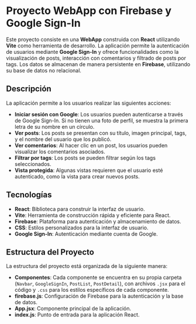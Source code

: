 # Proyecto WebApp con Firebase y Google Sign-In

Este proyecto consiste en una **WebApp** construida con **React** utilizando **Vite** como herramienta de desarrollo. La aplicación permite la autenticación de usuarios mediante **Google Sign-In** y ofrece funcionalidades como la visualización de posts, interacción con comentarios y filtrado de posts por tags. Los datos se almacenan de manera persistente en **Firebase**, utilizando su base de datos no relacional.

## Descripción

La aplicación permite a los usuarios realizar las siguientes acciones:

- **Iniciar sesión con Google**: Los usuarios pueden autenticarse a través de Google Sign-In. Si no tienen una foto de perfil, se muestra la primera letra de su nombre en un círculo.
- **Ver posts**: Los posts se presentan con su título, imagen principal, tags, y el nombre del usuario que los publicó.
- **Ver comentarios**: Al hacer clic en un post, los usuarios pueden visualizar los comentarios asociados.
- **Filtrar por tags**: Los posts se pueden filtrar según los tags seleccionados.
- **Vista protegida**: Algunas vistas requieren que el usuario esté autenticado, como la vista para crear nuevos posts.

## Tecnologías

- **React**: Biblioteca para construir la interfaz de usuario.
- **Vite**: Herramienta de construcción rápida y eficiente para React.
- **Firebase**: Plataforma para autenticación y almacenamiento de datos.
- **CSS**: Estilos personalizados para la interfaz de usuario.
- **Google Sign-In**: Autenticación mediante cuenta de Google.

## Estructura del Proyecto

La estructura del proyecto está organizada de la siguiente manera:

- **Componentes**: Cada componente se encuentra en su propia carpeta (`Navbar`, `GoogleSignIn`, `PostList`, `PostDetail`), con archivos `.jsx` para el código y `.css` para los estilos específicos de cada componente.
- **firebase.js**: Configuración de Firebase para la autenticación y la base de datos.
- **App.jsx**: Componente principal de la aplicación.
- **index.js**: Punto de entrada para la aplicación React.

